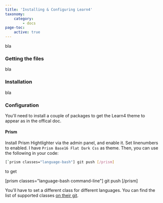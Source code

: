 ```yaml
---
title: 'Installing & Configuring Learn4'
taxonomy:
    category:
        - docs
page-toc:
    active: true
---
```


bla
### Getting the files
bla
### Installation
bla
### Configuration
You'll need to install a couple of packages to get the Learn4 theme to appear as in the offical doc.

#### Prism
Install Prism Hightlighter via the admin panel, and enable it. Set linenumbers to enabled. I have `Prism Base16 Flat Dark Css` as theme.
Then, you can use the following in your code:
```bash
[`prism classes="language-bash"] git push [/prism]
```

to get

[prism classes="language-bash command-line"] git push [/prism]

You'll have to set a different class for different languages. You can find the list of supported classes [on their git](https://github.com/trilbymedia/grav-plugin-prism-highlight#languages-included).